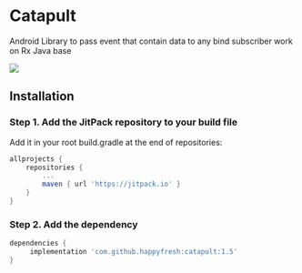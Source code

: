 # Catapult
Android Library to pass event that contain data to any bind subscriber work on Rx Java base

[![](https://jitpack.io/v/happyfresh/catapult.svg)](https://jitpack.io/#happyfresh/catapult)


## Installation

### Step 1. Add the JitPack repository to your build file

Add it in your root build.gradle at the end of repositories:

```gradle
allprojects {
	repositories {
		...
		maven { url 'https://jitpack.io' }
	}
}
```

### Step 2. Add the dependency

```gradle
dependencies {
	 implementation 'com.github.happyfresh:catapult:1.5'
}
```
